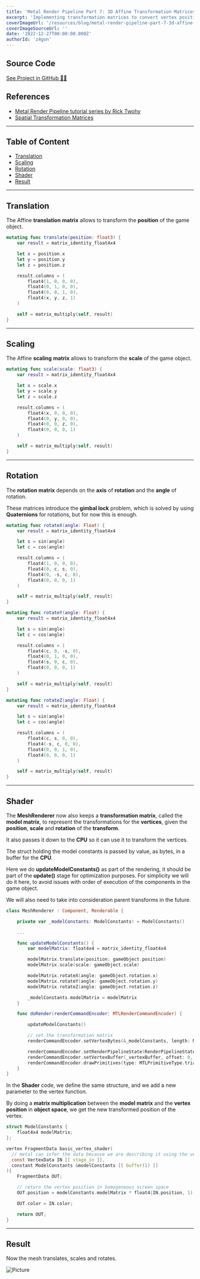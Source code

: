 ```yaml
---
title: 'Metal Render Pipeline Part 7: 3D Affine Transformation Matrices'
excerpt: 'Implementing transformation matrices to convert vertex positions from object space to world space, using the model matrix for transformations. Passing the matrix to the CPU using a buffer, and then doing the matrix multiplication for each vertex in the vertex shader function'
coverImageUrl: '/resources/blog/metal-render-pipeline-part-7-3d-affine-transformation-matrices/cover.jpg'
coverImageSourceUrl: ''
date: '2022-12-27T00:00:00.000Z'
authorId: 'z4gon'
---
```


## Source Code

[See Project in GitHub 👩‍💻](https://github.com/z4gon/metal-render-pipeline)

## References

- [Metal Render Pipeline tutorial series by Rick Twohy](https://www.youtube.com/playlist?list=PLEXt1-oJUa4BVgjZt9tK2MhV_DW7PVDsg)
- [Spatial Transformation Matrices](https://www.brainvoyager.com/bv/doc/UsersGuide/CoordsAndTransforms/SpatialTransformationMatrices.html)

---

## Table of Content

- [Translation](#translation)
- [Scaling](#scaling)
- [Rotation](#rotation)
- [Shader](#shader)
- [Result](#result)

---

## Translation

The Affine **translation** **matrix** allows to transform the **position** of the game object.

```swift
mutating func translate(position: float3) {
    var result = matrix_identity_float4x4

    let x = position.x
    let y = position.y
    let z = position.z

    result.columns = (
        float4(1, 0, 0, 0),
        float4(0, 1, 0, 0),
        float4(0, 0, 1, 0),
        float4(x, y, z, 1)
    )

    self = matrix_multiply(self, result)
}
```

---

## Scaling

The Affine **scaling** **matrix** allows to transform the **scale** of the game object.

```swift
mutating func scale(scale: float3) {
    var result = matrix_identity_float4x4

    let x = scale.x
    let y = scale.y
    let z = scale.z

    result.columns = (
        float4(x, 0, 0, 0),
        float4(0, y, 0, 0),
        float4(0, 0, z, 0),
        float4(0, 0, 0, 1)
    )

    self = matrix_multiply(self, result)
}
```

---

## Rotation

The **rotation** **matrix** depends on the **axis** of **rotation** and the **angle** of rotation.

These matrices introduce the **gimbal lock** problem, which is solved by using **Quaternions** for rotations, but for now this is enough.

```swift
mutating func rotateX(angle: Float) {
    var result = matrix_identity_float4x4

    let s = sin(angle)
    let c = cos(angle)

    result.columns = (
        float4(1, 0, 0, 0),
        float4(0, c, s, 0),
        float4(0, -s, c, 0),
        float4(0, 0, 0, 1)
    )

    self = matrix_multiply(self, result)
}

mutating func rotateY(angle: Float) {
    var result = matrix_identity_float4x4

    let s = sin(angle)
    let c = cos(angle)

    result.columns = (
        float4(c, 0, -s, 0),
        float4(0, 1, 0, 0),
        float4(s, 0, c, 0),
        float4(0, 0, 0, 1)
    )

    self = matrix_multiply(self, result)
}

mutating func rotateZ(angle: Float) {
    var result = matrix_identity_float4x4

    let s = sin(angle)
    let c = cos(angle)

    result.columns = (
        float4(c, s, 0, 0),
        float4(-s, c, 0, 0),
        float4(0, 0, 1, 0),
        float4(0, 0, 0, 1)
    )

    self = matrix_multiply(self, result)
}
```

---

## Shader

The **MeshRenderer** now also keeps a **transformation matrix**, called the **model matrix**, to represent the transformations for the **vertices**, given the **position**, **scale** and **rotation** of the **transform**.

It also passes it down to the **CPU** so it can use it to transform the vertices.

The struct holding the model constants is passed by value, as bytes, in a buffer for the **CPU**.

Here we do **updateModelConstants()** as part of the rendering, it should be part of the **update()** stage for optimization purposes. For simplicity we will do it here, to avoid issues with order of execution of the components in the game object.

We will also need to take into consideration parent transforms in the future.

```swift
class MeshRenderer : Component, Renderable {

    private var _modelConstants: ModelConstants! = ModelConstants()

    ...

    func updateModelConstants() {
        var modelMatrix: float4x4 = matrix_identity_float4x4

        modelMatrix.translate(position: gameObject.position)
        modelMatrix.scale(scale: gameObject.scale)

        modelMatrix.rotateX(angle: gameObject.rotation.x)
        modelMatrix.rotateY(angle: gameObject.rotation.y)
        modelMatrix.rotateZ(angle: gameObject.rotation.z)

        _modelConstants.modelMatrix = modelMatrix
    }

    func doRender(renderCommandEncoder: MTLRenderCommandEncoder) {

        updateModelConstants()

        // set the transformation matrix
        renderCommandEncoder.setVertexBytes(&_modelConstants, length: ModelConstants.stride, index: 1)

        renderCommandEncoder.setRenderPipelineState(RenderPipelineStateCache.getPipelineState(.Basic))
        renderCommandEncoder.setVertexBuffer(_vertexBuffer, offset: 0, index: 0)
        renderCommandEncoder.drawPrimitives(type: MTLPrimitiveType.triangle, vertexStart: 0, vertexCount: _mesh.vertices.count)
    }
}
```

In the **Shader** code, we define the same structure, and we add a new parameter to the vertex function.

By doing a **matrix multiplication** between the **model matrix** and the **vertex position** in **object space**, we get the new transformed position of the vertex.

```c
struct ModelConstants {
    float4x4 modelMatrix;
};

vertex FragmentData basic_vertex_shader(
  // metal can infer the data because we are describing it using the vertex descriptor
  const VertexData IN [[ stage_in ]],
  constant ModelConstants &modelConstants [[ buffer(1) ]]
){
    FragmentData OUT;

    // return the vertex position in homogeneous screen space
    OUT.position = modelConstants.modelMatrix * float4(IN.position, 1);

    OUT.color = IN.color;

    return OUT;
}
```

---

## Result

Now the mesh translates, scales and rotates.

![Picture](/resources/blog/metal-render-pipeline-part-7-3d-affine-transformation-matrices/cover.jpg)
